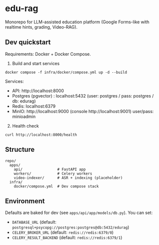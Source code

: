 # edu-rag
Monorepo for LLM-assisted education platform (Google Forms-like with realtime hints, grading, Video-RAG).

## Dev quickstart

Requirements: Docker + Docker Compose.

1) Build and start services

```
docker compose -f infra/docker/compose.yml up -d --build
```

Services:
- API: http://localhost:8000
- Postgres (pgvector) : localhost:5432 (user: postgres / pass: postgres / db: edurag)
- Redis: localhost:6379
- MinIO: http://localhost:9000 (console http://localhost:9001) user/pass: minioadmin

2) Health check

```
curl http://localhost:8000/health
```

## Structure

```
repo/
  apps/
    api/                # FastAPI app
    workers/            # Celery workers
    video-indexer/      # ASR + indexing (placeholder)
  infra/
    docker/compose.yml  # Dev compose stack
```

## Environment

Defaults are baked for dev (see `apps/api/app/models/db.py`). You can set:
- `DATABASE_URL` (default: `postgresql+psycopg://postgres:postgres@db:5432/edurag`)
- `CELERY_BROKER_URL` (default: `redis://redis:6379/0`)
- `CELERY_RESULT_BACKEND` (default: `redis://redis:6379/1`)

